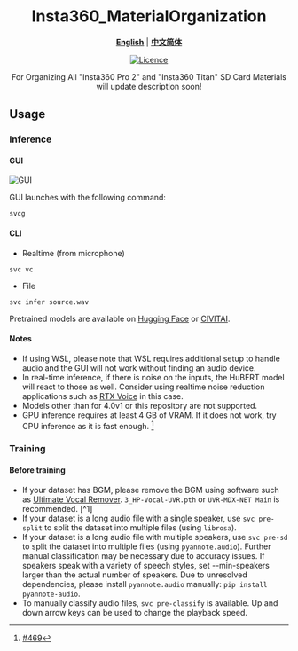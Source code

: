 <div align="center">

# Insta360_MaterialOrganization

[**English**](./README.md) | [**中文简体**](./README_zh_CN.md)

[![Licence](https://img.shields.io/badge/LICENSE-GPL3.0-green.svg?style=for-the-badge)](https://github.com/Han-Zhong/Insta360_MaterialOrganization/blob/main/LICENSE)

For Organizing All "Insta360 Pro 2" and "Insta360 Titan" SD Card Materials
will update description soon!

</div>

## Usage

### Inference

#### GUI

![GUI](https://raw.githubusercontent.com/voicepaw/so-vits-svc-fork/main/docs/_static/gui.png)

GUI launches with the following command:

```shell
svcg
```

#### CLI

- Realtime (from microphone)

```shell
svc vc
```

- File

```shell
svc infer source.wav
```

Pretrained models are available on [Hugging Face](https://huggingface.co/models?search=so-vits-svc) or [CIVITAI](https://civitai.com/?query=so-vits-svc).

#### Notes

- If using WSL, please note that WSL requires additional setup to handle audio and the GUI will not work without finding an audio device.
- In real-time inference, if there is noise on the inputs, the HuBERT model will react to those as well. Consider using realtime noise reduction applications such as [RTX Voice](https://www.nvidia.com/en-us/geforce/guides/nvidia-rtx-voice-setup-guide/) in this case.
- Models other than for 4.0v1 or this repository are not supported.
- GPU inference requires at least 4 GB of VRAM. If it does not work, try CPU inference as it is fast enough. [^r-inference]

[^r-inference]: [#469](https://github.com/voicepaw/so-vits-svc-fork/issues/469)

### Training

#### Before training

- If your dataset has BGM, please remove the BGM using software such as [Ultimate Vocal Remover](https://ultimatevocalremover.com/). `3_HP-Vocal-UVR.pth` or `UVR-MDX-NET Main` is recommended. [^1]
- If your dataset is a long audio file with a single speaker, use `svc pre-split` to split the dataset into multiple files (using `librosa`).
- If your dataset is a long audio file with multiple speakers, use `svc pre-sd` to split the dataset into multiple files (using `pyannote.audio`). Further manual classification may be necessary due to accuracy issues. If speakers speak with a variety of speech styles, set --min-speakers larger than the actual number of speakers. Due to unresolved dependencies, please install `pyannote.audio` manually: `pip install pyannote-audio`.
- To manually classify audio files, `svc pre-classify` is available. Up and down arrow keys can be used to change the playback speed.
